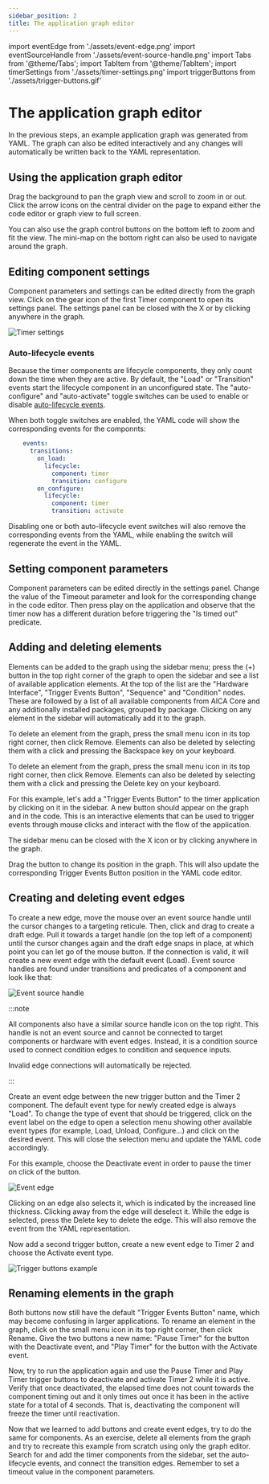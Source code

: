```yaml
---
sidebar_position: 2
title: The application graph editor
---
```


import eventEdge from './assets/event-edge.png'
import eventSourceHandle from './assets/event-source-handle.png'
import Tabs from '@theme/Tabs';
import TabItem from '@theme/TabItem';
import timerSettings from './assets/timer-settings.png'
import triggerButtons from './assets/trigger-buttons.gif'

# The application graph editor

In the previous steps, an example application graph was generated from YAML. The graph can also be edited interactively
and any changes will automatically be written back to the YAML representation.

## Using the application graph editor

Drag the background to pan the graph view and scroll to zoom in or out. Click the arrow icons on the central divider
on the page to expand either the code editor or graph view to full screen.

You can also use the graph control buttons on the bottom left to zoom and fit the view. The mini-map on the bottom right
can also be used to navigate around the graph.

## Editing component settings

Component parameters and settings can be edited directly from the graph view. Click on the gear icon of the first Timer
component to open its settings panel. The settings panel can be closed with the X or by clicking anywhere in the graph.

<div class="text--center">
  <img src={timerSettings} alt="Timer settings" />
</div>

### Auto-lifecycle events

Because the timer components are lifecycle components, they only count down the time when they are active. By default,
the "Load" or "Transition" events start the lifecycle component in an unconfigured state. The "auto-configure" and
"auto-activate" toggle switches can be used to enable or disable
[auto-lifecycle events](../../../docs/concepts/building-blocks/components.md#auto-lifecycle-events).

When both toggle switches are enabled, the YAML code will show the corresponding events for the componnts: 

```yaml
    events:
      transitions:
        on_load:
          lifecycle:
            component: timer
            transition: configure
        on_configure:
          lifecycle:
            component: timer
            transition: activate
```

Disabling one or both auto-lifecycle event switches will also remove the corresponding events from the YAML, while
enabling the switch will regenerate the event in the YAML.

## Setting component parameters

Component parameters can be edited directly in the settings panel. Change the value of the Timeout parameter and look
for the corresponding change in the code editor. Then press play on the application and observe that the timer now has a
different duration before triggering the "Is timed out" predicate.

<!-- TODO: explain behavior with "default" once it's working as intended -->

## Adding and deleting elements

Elements can be added to the graph using the sidebar menu; press the (+) button in the top right corner of the graph to
open the sidebar and see a list of available application elements. At the top of the list are the "Hardware Interface",
"Trigger Events Button", "Sequence" and "Condition" nodes. These are followed by a list of all available components from
AICA Core and any additionally installed packages, grouped by package. Clicking on any element in the sidebar will
automatically add it to the graph.

<!-- TODO: link the examples once they exist -->

<Tabs groupId="os">
<TabItem value="linux" label="Linux">

To delete an element from the graph, press the small menu icon in its top right corner, then click Remove. Elements can
also be deleted by selecting them with a click and pressing the Backspace key on your keyboard.

</TabItem>
<TabItem value="mac" label="macOS">

To delete an element from the graph, press the small menu icon in its top right corner, then click Remove. Elements can
also be deleted by selecting them with a click and pressing the Delete key on your keyboard.

</TabItem>
</Tabs>

For this example, let's add a "Trigger Events Button" to the timer application by clicking on it in the sidebar. A new
button should appear on the graph and in the code. This is an interactive elements that can be used to trigger events
through mouse clicks and interact with the flow of the application.

The sidebar menu can be closed with the X icon or by clicking anywhere in the graph.

Drag the button to change its position in the graph. This will also update the corresponding Trigger Events Button
position in the YAML code editor.

## Creating and deleting event edges

To create a new edge, move the mouse over an event source handle until the cursor changes to a targeting reticule. Then,
click and drag to create a draft edge. Pull it towards a target handle (on the top left of a component) until the cursor
changes again and the draft edge snaps in place, at which point you can let go of the mouse button. If the connection is
valid, it will create a new event edge with the default event (Load). Event source handles are found under transitions
and predicates of a component and look like that:

<div class="text--center">
  <img src={eventSourceHandle} alt="Event source handle" />
</div>

:::note

All components also have a similar source handle icon on the top right. This handle is not an event source and cannot be
connected to target components or hardware with event edges. Instead, it is a condition source used to connect condition
edges to condition and sequence inputs.

Invalid edge connections will automatically be rejected.

<!-- TODO: link example with conditions -->

:::

Create an event edge between the new trigger button and the Timer 2 component. The default event type for newly created
edge is always "Load". To change the type of event that should be triggered, click on the event label on the edge to
open a selection menu showing other available event types (for example, Load, Unload, Configure...) and click on the
desired event. This will close the selection menu and update the YAML code accordingly.

For this example, choose the Deactivate event in order to pause the timer on click of the button.

<div class="text--center">
  <img src={eventEdge} alt="Event edge" />
</div>

Clicking on an edge also selects it, which is indicated by the increased line thickness. Clicking away from the edge
will deselect it. While the edge is selected, press the Delete key to delete the edge. This will also remove the
event from the YAML representation.

Now add a second trigger button, create a new event edge to Timer 2 and choose the Activate event type.

<div class="text--center">
  <img src={triggerButtons} alt="Trigger buttons example" />
</div>

## Renaming elements in the graph

Both buttons now still have the default "Trigger Events Button" name, which may become confusing in larger applications.
To rename an element in the graph, click on the small menu icon in its top right corner, then click Rename. Give the two
buttons a new name: "Pause Timer" for the button with the Deactivate event, and "Play Timer" for the button with the
Activate event.

Now, try to run the application again and use the Pause Timer and Play Timer trigger buttons to deactivate and activate
Timer 2 while it is active. Verify that once deactivated, the elapsed time does not count towards the component timing
out and it only times out once it has been in the active state for a total of 4 seconds. That is, deactivating the
component will freeze the timer until reactivation.

Now that we learned to add buttons and create event edges, try to do the same for components. As an exercise, delete
all elements from the graph and try to recreate this example from scratch using only the graph editor. Search for and
add the timer components from the sidebar, set the auto-lifecycle events, and connect the transition edges. Remember to
set a timeout value in the component parameters.
